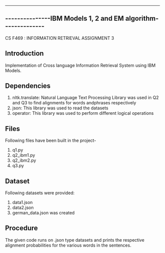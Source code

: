 --------------------------------------------------------------------------
---------------IBM Models 1, 2 and EM algorithm--------------
--------------------------------------------------------------------------

CS F469 : INFORMATION RETRIEVAL 
ASSIGNMENT 3

Introduction
----------------

Implementation of Cross language Information Retrieval System using IBM Models.


Dependencies
---------------

1. nltk.translate: Natural Language Text Processing Library was used in Q2 and Q3 to find alignments for words andphrases respectively
2. json: This library was used to read the datasets
3. operator: This library was used to perform different logical operations 


Files
-------------
Following files have been built in the project- 
1. q1.py
2. q2_ibm1.py
3. q2_ibm2.py
4. q3.py


Dataset
-----------
Following datasets were provided:
1. data1.json
2. data2.json
3. german_data.json was created


Procedure
-------------
The given code runs on .json type datasets and prints the respective alignment probabilities for the various words in the sentences.




